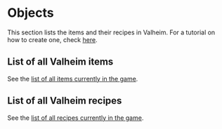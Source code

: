 # Objects
This section lists the items and their recipes in Valheim. For a tutorial on how to create one, check [here](../../tutorials/overview.md).

## List of all Valheim items
See the [list of all items currently in the game](item-list.md).

## List of all Valheim recipes
See the [list of all recipes currently in the game](recipe-list.md).
